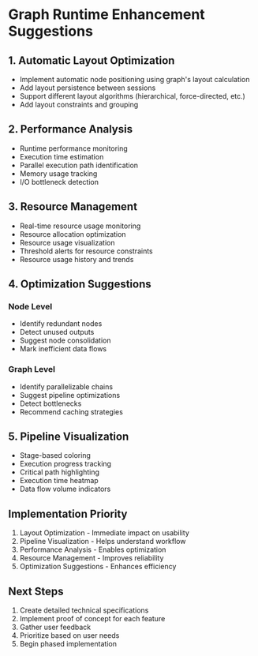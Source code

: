 # Graph Runtime Enhancement Suggestions

## 1. Automatic Layout Optimization
- Implement automatic node positioning using graph's layout calculation
- Add layout persistence between sessions
- Support different layout algorithms (hierarchical, force-directed, etc.)
- Add layout constraints and grouping

## 2. Performance Analysis
- Runtime performance monitoring
- Execution time estimation
- Parallel execution path identification
- Memory usage tracking
- I/O bottleneck detection

## 3. Resource Management
- Real-time resource usage monitoring
- Resource allocation optimization
- Resource usage visualization
- Threshold alerts for resource constraints
- Resource usage history and trends

## 4. Optimization Suggestions
### Node Level
- Identify redundant nodes
- Detect unused outputs
- Suggest node consolidation
- Mark inefficient data flows

### Graph Level
- Identify parallelizable chains
- Suggest pipeline optimizations
- Detect bottlenecks
- Recommend caching strategies

## 5. Pipeline Visualization
- Stage-based coloring
- Execution progress tracking
- Critical path highlighting
- Execution time heatmap
- Data flow volume indicators

## Implementation Priority
1. Layout Optimization - Immediate impact on usability
2. Pipeline Visualization - Helps understand workflow
3. Performance Analysis - Enables optimization
4. Resource Management - Improves reliability
5. Optimization Suggestions - Enhances efficiency

## Next Steps
1. Create detailed technical specifications
2. Implement proof of concept for each feature
3. Gather user feedback
4. Prioritize based on user needs
5. Begin phased implementation